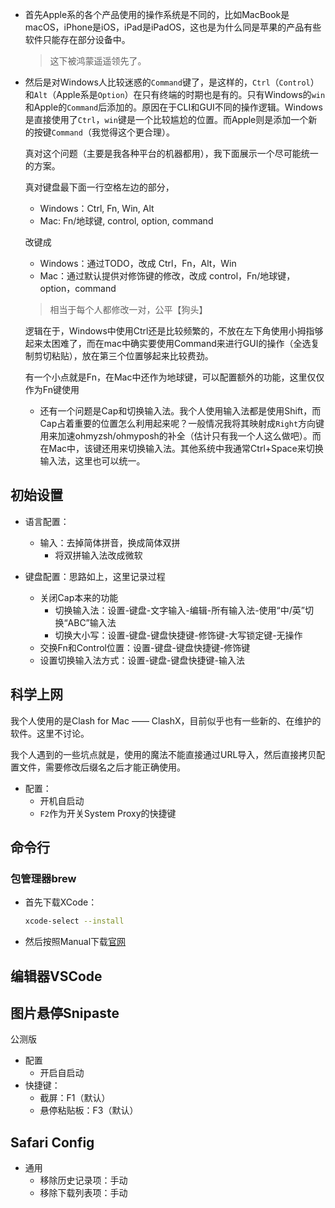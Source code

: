 + 首先Apple系的各个产品使用的操作系统是不同的，比如MacBook是macOS，iPhone是iOS，iPad是iPadOS，这也是为什么同是苹果的产品有些软件只能存在部分设备中。
	>这下被鸿蒙遥遥领先了。

+ 然后是对Windows人比较迷惑的`Command`键了，是这样的，`Ctrl`（`Control`）和`Alt`（Apple系是`Option`）在只有终端的时期也是有的。只有Windows的`win`和Apple的`Command`后添加的。原因在于CLI和GUI不同的操作逻辑。Windows是直接使用了`Ctrl`，`win`键是一个比较尴尬的位置。而Apple则是添加一个新的按键`Command`（我觉得这个更合理）。

	真对这个问题（主要是我各种平台的机器都用），我下面展示一个尽可能统一的方案。

	真对键盘最下面一行空格左边的部分，
	+ Windows：Ctrl, Fn, Win, Alt
	+ Mac: Fn/地球键, control, option, command

	改键成

	+ Windows：通过TODO，改成 Ctrl，Fn，Alt，Win
	+ Mac：通过默认提供对修饰键的修改，改成 control，Fn/地球键，option，command

	>相当于每个人都修改一对，公平【狗头】

	逻辑在于，Windows中使用Ctrl还是比较频繁的，不放在左下角使用小拇指够起来太困难了，而在mac中确实要使用Command来进行GUI的操作（全选复制剪切粘贴），放在第三个位置够起来比较费劲。

	有一个小点就是Fn，在Mac中还作为地球键，可以配置额外的功能，这里仅仅作为Fn键使用

	+ 还有一个问题是Cap和切换输入法。我个人使用输入法都是使用Shift，而Cap占着重要的位置怎么利用起来呢？一般情况我将其映射成`Right`方向键用来加速ohmyzsh/ohmyposh的补全（估计只有我一个人这么做吧）。而在Mac中，该键还用来切换输入法。其他系统中我通常Ctrl+Space来切换输入法，这里也可以统一。

## 初始设置

+ 语言配置：
	+ 输入：去掉简体拼音，换成简体双拼
		+ 将双拼输入法改成微软

+ 键盘配置：思路如上，这里记录过程
	+ 关闭Cap本来的功能
		+ 切换输入法：设置-键盘-文字输入-编辑-所有输入法-使用“中/英”切换“ABC”输入法
		+ 切换大小写：设置-键盘-键盘快捷键-修饰键-大写锁定键-无操作
	+ 交换Fn和Control位置：设置-键盘-键盘快捷键-修饰键
	+ 设置切换输入法方式：设置-键盘-键盘快捷键-输入法

## 科学上网

我个人使用的是Clash for Mac —— ClashX，目前似乎也有一些新的、在维护的软件。这里不讨论。

我个人遇到的一些坑点就是，使用的魔法不能直接通过URL导入，然后直接拷贝配置文件，需要修改后缀名之后才能正确使用。

+ 配置：
	+ 开机自启动
	+ `F2`作为开关System Proxy的快捷键

## 命令行

### 包管理器brew

+ 首先下载XCode：
	```bash
	xcode-select --install
	```

+ 然后按照Manual下载[官网](https://brew.sh/zh-cn/)

## 编辑器VSCode

[]()

## 图片悬停Snipaste

公测版

+ 配置
	+ 开启自启动
+ 快捷键：
	+ 截屏：F1（默认）
	+ 悬停粘贴板：F3（默认）



## Safari Config

+ 通用
    + 移除历史记录项：手动
    + 移除下载列表项：手动

